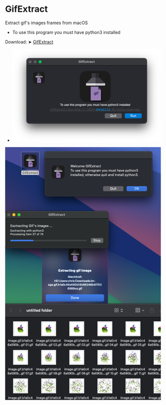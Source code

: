 # GifExtract
Extract gif's images frames from macOS
- To use this program you must have python3 installed

Download: ➤ [GifExtract](https://github.com/chris1111/GifExtract/GifExtract.zip)

- <img src="Screenshot1.png">

<img src="/Screenshot2.png">
